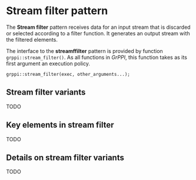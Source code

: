 # Stream filter pattern

The **Stream filter** pattern receives data for an input stream that is discarded or selected according to a filter function. It generates an output stream with the filtered elements.

The interface to the **streamffilter** pattern is provided by function `grppi::stream_filter()`. As all functions in *GrPPI*, this function takes as its first argument an execution policy.

~~~{.cpp}
grppi::stream_filter(exec, other_arguments...);
~~~

## Stream filter variants

TODO

## Key elements in stream filter

TODO

## Details on stream filter variants

TODO
